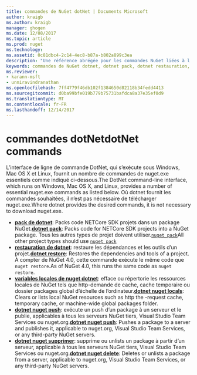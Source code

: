 ```yaml
---
title: commandes de NuGet dotNet | Documents Microsoft
author: kraigb
ms.author: kraigb
manager: ghogen
ms.date: 12/08/2017
ms.topic: article
ms.prod: nuget
ms.technology: 
ms.assetid: 0c81dbc4-2c14-4ec8-b87a-b802a899c3ea
description: "Une référence abrégée pour les commandes NuGet liées à l’aide de l’interface de ligne de commande dotnet."
keywords: commandes de NuGet dotnet, dotnet pack, dotnet restauration, variables locales de nuget dotnet, dotnet nuget push, dotnet nuget delete
ms.reviewer:
- karann-msft
- unniravindranathan
ms.openlocfilehash: 7ff4779f46db102f1384650d82118b34fedd4413
ms.sourcegitcommit: d0ba99bfe019b779b75731bafdca8a37e35ef0d9
ms.translationtype: MT
ms.contentlocale: fr-FR
ms.lasthandoff: 12/14/2017
---
```

# <a name="dotnet-commands"></a><span data-ttu-id="c27dd-104">commandes dotNet</span><span class="sxs-lookup"><span data-stu-id="c27dd-104">dotNet commands</span></span>

<span data-ttu-id="c27dd-105">L’interface de ligne de commande DotNet, qui s’exécute sous Windows, Mac OS X et Linux, fournit un nombre de commandes de nuget.exe essentiels comme indiqué ci-dessous.</span><span class="sxs-lookup"><span data-stu-id="c27dd-105">The DotNet command-line interface, which runs on Windows, Mac OS X, and Linux, provides a number of essential nuget.exe commands as listed below.</span></span> <span data-ttu-id="c27dd-106">Où dotnet fournit les commandes souhaitées, il n’est pas nécessaire de télécharger nuget.exe.</span><span class="sxs-lookup"><span data-stu-id="c27dd-106">Where dotnet provides the desired commands, it is not necessary to download nuget.exe.</span></span>

- <span data-ttu-id="c27dd-107">[**pack de dotnet**](https://docs.microsoft.com/dotnet/core/tools/dotnet-pack?tabs=netcore2x): Packs code NETCore SDK projets dans un package NuGet.</span><span class="sxs-lookup"><span data-stu-id="c27dd-107">[**dotnet pack**](https://docs.microsoft.com/dotnet/core/tools/dotnet-pack?tabs=netcore2x): Packs code for NETCore SDK projects into a NuGet package.</span></span> <span data-ttu-id="c27dd-108">Tous les autres types de projet doivent utiliser.[`nuget pack`](cli-ref-pack.md)</span><span class="sxs-lookup"><span data-stu-id="c27dd-108">All other project types should use [`nuget pack`](cli-ref-pack.md)</span></span>
- <span data-ttu-id="c27dd-109">[**restauration de dotnet**](https://docs.microsoft.com/dotnet/core/tools/dotnet-restore?tabs=netcore2x): restaure les dépendances et les outils d’un projet.</span><span class="sxs-lookup"><span data-stu-id="c27dd-109">[**dotnet restore**](https://docs.microsoft.com/dotnet/core/tools/dotnet-restore?tabs=netcore2x): Restores the dependencies and tools of a project.</span></span> <span data-ttu-id="c27dd-110">À compter de NuGet 4.0, cette commande exécute le même code que `nuget restore`.</span><span class="sxs-lookup"><span data-stu-id="c27dd-110">As of NuGet 4.0, this runs the same code as `nuget restore`.</span></span>
- <span data-ttu-id="c27dd-111">[**variables locales de nuget dotnet**](https://docs.microsoft.com/dotnet/core/tools/dotnet-nuget-locals): efface ou répertorie les ressources locales de NuGet tels que http-demande de cache, cache temporaire ou dossier packages global d’échelle de l’ordinateur.</span><span class="sxs-lookup"><span data-stu-id="c27dd-111">[**dotnet nuget locals**](https://docs.microsoft.com/dotnet/core/tools/dotnet-nuget-locals): Clears or lists local NuGet resources such as http the -request cache, temporary cache, or machine-wide global packages folder.</span></span>
- <span data-ttu-id="c27dd-112">[**dotnet nuget push**](https://docs.microsoft.com/dotnet/core/tools/dotnet-nuget-push): exécute un push d’un package à un serveur et le publie, applicables à tous les serveurs NuGet tiers, Visual Studio Team Services ou nuget.org.</span><span class="sxs-lookup"><span data-stu-id="c27dd-112">[**dotnet nuget push**](https://docs.microsoft.com/dotnet/core/tools/dotnet-nuget-push): Pushes a package to a server and publishes it, applicable to nuget.org, Visual Studio Team Services, or any third-party NuGet servers.</span></span>
- <span data-ttu-id="c27dd-113">[**dotnet nuget supprimer**](https://docs.microsoft.com/dotnet/core/tools/dotnet-nuget-delete): supprime ou unlists un package à partir d’un serveur, applicable à tous les serveurs NuGet tiers, Visual Studio Team Services ou nuget.org.</span><span class="sxs-lookup"><span data-stu-id="c27dd-113">[**dotnet nuget delete**](https://docs.microsoft.com/dotnet/core/tools/dotnet-nuget-delete): Deletes or unlists a package from a  server, applicable to nuget.org, Visual Studio Team Services, or any third-party NuGet servers.</span></span>

